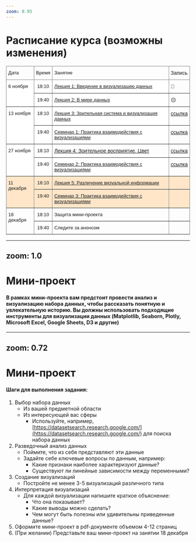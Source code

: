 ```yaml
---
zoom: 0.95
--- 
```


# Расписание курса (возможны изменения)

<style type="text/css">
.tg  {border-collapse:collapse;border-spacing:0;}
.tg td{border-color:black;border-style:solid;border-width:1px;font-family:Arial, sans-serif;font-size:14px;
  overflow:hidden;padding:10px 5px;word-break:normal;}
.tg th{border-color:black;border-style:solid;border-width:1px;font-family:Arial, sans-serif;font-size:14px;
  font-weight:normal;overflow:hidden;padding:10px 5px;word-break:normal;}
.tg .tg-05tr{background-color:#ffffff;border-color:inherit;font-size:small;text-align:center;vertical-align:top}
.tg .tg-5ece{border-color:inherit;font-size:small;text-align:left;vertical-align:top}
.tg .tg-3zjg{border-color:inherit;font-size:small;text-align:center;vertical-align:top}
.tg .tg-0pky{border-color:inherit;text-align:left;vertical-align:top}
.tg .tg-kt0z{background-color:#ffffff;border-color:inherit;font-size:small;text-align:left;vertical-align:top}
.tg .tg-7qrw{background-color:#ffe6c9;border-color:inherit;font-size:small;text-align:left;vertical-align:top}
.tg .tg-wuxm{background-color:#ffe6c9;border-color:inherit;font-size:small;text-align:center;vertical-align:top}
.tg .tg-z4fc{background-color:#ffe6c9;border-color:inherit;text-align:left;vertical-align:top}
</style>
<table class="tg"><thead>
  <tr>
    <th class="tg-5ece">Дата</th>
    <th class="tg-3zjg">Время</th>
    <th class="tg-5ece">Занятие<br></th>
    <th class="tg-0pky">Запись</th>
  </tr></thead>
<tbody>
  <tr>
    <td class="tg-kt0z" rowspan="2">6 ноября</td>
    <td class="tg-05tr">18:10</td>
    <td class="tg-kt0z"><a href="https://afonsky.github.io/hse-vis-2024-lecture1">Лекция 1: Введение в визуализацию данных</a></td>
    <td class="tg-0pky">🥺</td>
  </tr>
  <tr>
    <td class="tg-05tr">19:40</td>
    <td class="tg-kt0z"><a href="https://afonsky.github.io/hse-vis-2024-lecture2">Лекция 2: В мире данных</a></td>
    <td class="tg-0pky">😔</td>
  </tr>
  <tr>
    <td class="tg-kt0z" rowspan="2">13 ноября</td>
    <td class="tg-05tr">18:10</td>
    <td class="tg-kt0z"><a href="https://afonsky.github.io/hse-vis-2024-lecture3">Лекция 3: Зрительная система и визуализация данных</a></td>
    <td class="tg-0pky"><a href="https://drive.google.com/file/d/18dFSbGZyc8wphdwHA7UMCyuP9ktktJpA/view?usp=drive_link">ссылка</a></td>
  </tr>
  <tr>
    <td class="tg-05tr">19:40</td>
    <td class="tg-kt0z"><a href="https://drive.google.com/file/d/1MxVMAKGV4a7V3mixfnGNGpZj4leRM5dC/view?usp=sharing">Семинар 1: Практика взаимодействия с визуализациями</a></td>
    <td class="tg-0pky"><a href="https://drive.google.com/file/d/1suNBV_411CEioYNRtb7Qfrf5hlDMgwN3/view?usp=drive_link">ссылка</a></td>
  </tr>
  <tr>
    <td class="tg-kt0z" rowspan="2">27 ноября</td>
    <td class="tg-05tr">18:10</td>
    <td class="tg-0pky"><a href="https://afonsky.github.io/hse-vis-2024-lecture4">Лекция 4: Зрительное восприятие. Цвет</a></td>
    <td class="tg-0pky"><a href="https://drive.google.com/file/d/1pl-w87HAqL6Hen5PpWVSQGDYLNt-RqiD/view?usp=drive_link">ссылка</a></td>
  </tr>
  <tr>
    <td class="tg-05tr">19:40</td>
    <td class="tg-kt0z"><a href="https://drive.google.com/file/d/1MxVMAKGV4a7V3mixfnGNGpZj4leRM5dC/view?usp=sharing">Семинар 2: Практика взаимодействия с визуализациями</a></td>
    <td class="tg-0pky"><a href="https://drive.google.com/file/d/10CpoJIuSS9Z8zQUbcVFFDC3Jx6OIKAva/view?usp=drive_link">ссылка</a></td>
  </tr>
  <tr>
    <td class="tg-7qrw" rowspan="2">11 декабря<br><br></td>
    <td class="tg-wuxm">18:10</td>
    <td class="tg-7qrw"><a href="https://afonsky.github.io/hse-vis-2024-lecture5">Лекция 5: Различение визуальной информации</a></td>
    <td class="tg-z4fc"></td>
  </tr>
  <tr>
    <td class="tg-wuxm">19:40</td>
    <td class="tg-7qrw"><a href="https://drive.google.com/file/d/1MxVMAKGV4a7V3mixfnGNGpZj4leRM5dC/view?usp=sharing">Семинар 3: Практика взаимодействия с визуализациями</a></td>
    <td class="tg-z4fc"></td>
  </tr>
  <tr>
    <td class="tg-5ece" rowspan="2">18 декабря<br></td>
    <td class="tg-3zjg">18:10</td>
    <td class="tg-5ece">Защита мини-проекта</td>
    <td class="tg-0pky"></td>
  </tr>
  <tr>
    <td class="tg-3zjg">19:40</td>
    <td class="tg-5ece">Следите за анонсом</td>
    <td class="tg-0pky"></td>
  </tr>
</tbody></table>

---
zoom: 1.0
---

# Мини-проект

#### В рамках мини-проекта вам предстоит провести анализ и визуализацию набора данных, чтобы рассказать понятную и увлекательную историю. Вы должны использовать подходящие инструменты для визуализации данных (Matplotlib, Seaborn, Plotly, Microsoft Excel, Google Sheets, D3 и другие)

---
zoom: 0.72
---

# Мини-проект

#### Шаги для выполнения задания:
  1. Выбор набора данных
      * Из вашей предметной области
      * Из интересующей вас сферы
        * Используйте, например, [https://datasetsearch.research.google.com/](https://datasetsearch.research.google.com/) для поиска набора данных
  2. Разведочный анализ данных
      * Поймите, что из себя представляют эти данные
      * Задайте себе ключевые вопросы по данным, например:  
        * Какие признаки наиболее характеризуют данные?
        * Существуют ли линейные зависимости между переменными?
  4. Создание визуализаций
      * Постройте не менее 3-5 визуализаций различного типа
  5. Интерпретация визуализаций
      * Для каждой визуализации напишите краткое объяснение:
        * Что она показывает?
        * Какие выводы можно сделать?
        * Чем могут быть полезны или удивительны приведенные данные?
  6. Оформите мини-проект в pdf-документе объемом 4-12 страниц
  7. (При желании) Представьте ваш мини-проект на занятии 18 декабря